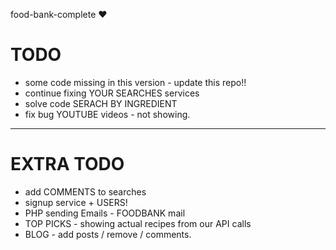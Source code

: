 food-bank-complete ♥
# TODO
* some code missing in this version - update this repo!!
* continue fixing YOUR SEARCHES services
* solve code SERACH BY INGREDIENT
* fix bug YOUTUBE videos - not showing.
<hr>

# EXTRA TODO
* add COMMENTS to searches
* signup service + USERS!
* PHP sending Emails - FOODBANK mail
* TOP PICKS - showing actual recipes from our API calls
* BLOG - add posts / remove / comments.
